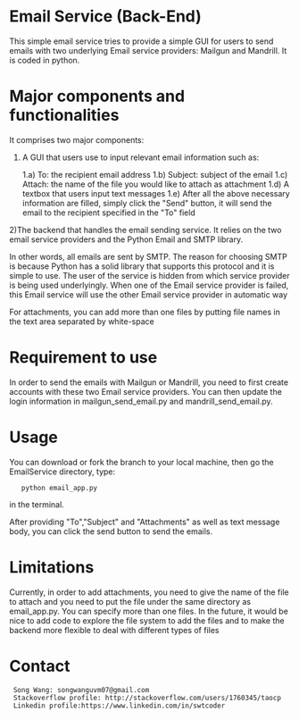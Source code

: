 
Email Service (Back-End)
=============
This simple email service tries to provide a simple GUI for users to send emails with two underlying 
Email service providers: Mailgun and Mandrill. It is coded in python. 


Major components and functionalities
====================================


It comprises two major components:
1) A GUI that users use to input relevant email information such as:

     1.a) To: the recipient email address
     1.b) Subject: subject of the email
     1.c) Attach: the name of the file you would like to attach as attachment
     1.d) A textbox that users input text messages
     1.e) After all the above necessary information are filled, simply click the "Send" button, it will send the email to
     the recipient specified in the "To" field

2)The backend that handles the email sending service. It relies on the two email service providers and the Python Email and SMTP library.

In other words, all emails are sent by SMTP. The reason for choosing SMTP is because Python has a solid library that supports this protocol
and it is simple to use. The user of the service is hidden from which service provider is being used underlyingly. When one of the Email 
service provider is failed, this Email service will use the other Email service provider in automatic way

For attachments, you can add more than one files by putting file names in the text area separated by white-space


Requirement to use
==================
In order to send the emails with Mailgun or Mandrill, you need to first create accounts with these two Email service providers.
You can then update the login information in mailgun_send_email.py and mandrill_send_email.py.

Usage
=====
You can download or fork the branch to your local machine, then go the EmailService directory, type:
       
       python email_app.py 

in the terminal. 

After providing "To","Subject" and "Attachments" as well as text message body, you can click the send button to send the emails.


Limitations
===========
Currently, in order to add attachments, you need to give the name of the file to attach and you need to put the file 
under the same directory as email_app.py. You can specify more than one files.
In the future, it would be nice to add code to explore the file system to add the files
and to make the backend more flexible to deal with different types of files


Contact
========
     Song Wang: songwanguvm07@gmail.com
     Stackoverflow profile: http://stackoverflow.com/users/1760345/taocp
     Linkedin profile:https://www.linkedin.com/in/swtcoder
